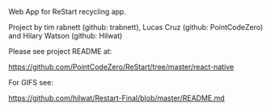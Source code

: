 Web App for ReStart recycling app. 

Project by tim rabnett (github: trabnett), Lucas Cruz (github:  PointCodeZero) and Hilary Watson (github: Hilwat)

Please see project README at:

https://github.com/PointCodeZero/ReStart/tree/master/react-native

For GIFS see:

https://github.com/hilwat/Restart-Final/blob/master/README.md

